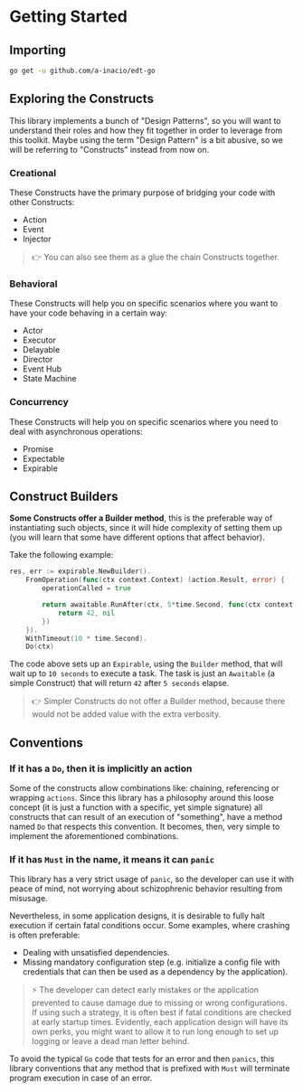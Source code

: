# Getting Started

## Importing

``` bash
go get -u github.com/a-inacio/edt-go
```

## Exploring the Constructs

This library implements a bunch of "Design Patterns", so you will want to understand their roles and how they fit together in order to leverage from this toolkit.
Maybe using the term "Design Pattern" is a bit abusive, so we will be referring to "Constructs" instead from now on.

### Creational
These Constructs have the primary purpose of bridging your code with other Constructs:

 - Action
 - Event
 - Injector

> 👉 You can also see them as a glue the chain Constructs together. 

### Behavioral 

These Constructs will help you on specific scenarios where you want to have your code behaving in a certain way:

 - Actor
 - Executor
 - Delayable
 - Director
 - Event Hub
 - State Machine

### Concurrency

These Constructs will help you on specific scenarios where you need to deal with asynchronous operations:

 - Promise
 - Expectable
 - Expirable

## Construct Builders

**Some Constructs offer a Builder method**, this is the preferable way of instantiating such objects, since it will hide complexity of setting them up (you will learn that some have different options that affect behavior).

Take the following example:

``` go
res, err := expirable.NewBuilder().
    FromOperation(func(ctx context.Context) (action.Result, error) {
        operationCalled = true

        return awaitable.RunAfter(ctx, 5*time.Second, func(ctx context.Context) (action.Result, error) {
            return 42, nil
        })
    }).
    WithTimeout(10 * time.Second).
    Do(ctx)
```

The code above sets up an `Expirable`, using the `Builder` method, that will wait up to `10 seconds` to execute a task.
The task is just an `Awaitable` (a simple Construct) that will return `42` after `5 seconds` elapse. 

> 👉 Simpler Constructs do not offer a Builder method, because there would not be added value with the extra verbosity.

## Conventions

### If it has a `Do`, then it is implicitly an action

Some of the constructs allow combinations like: chaining, referencing or wrapping `actions`. Since this library has a philosophy around this loose concept (it is just a function with a specific, yet simple signature) all constructs that can result of an execution of "something", have a method named `Do` that respects this convention. It becomes, then, very simple to implement the aforementioned combinations.

### If it has `Must` in the name, it means it can `panic`

This library has a very strict usage of `panic`, so the developer can use it with peace of mind, not worrying about schizophrenic behavior resulting from misusage.

Nevertheless, in some application designs, it is desirable to fully halt execution if certain fatal conditions occur.
Some examples, where crashing is often preferable:
- Dealing with unsatisfied dependencies.
- Missing mandatory configuration step (e.g. initialize a config file with credentials that can then be used as a dependency by the application).

> ⚡️ The developer can detect early mistakes or the application prevented to cause damage due to missing or wrong configurations. If using such a strategy, it is often best if fatal conditions are checked at early startup times. Evidently, each application design will have its own perks, you might want to allow it to run long enough to set up logging or leave a dead man letter behind.

To avoid the typical `Go` code that tests for an error and then `panics`, this library conventions that any method that is prefixed with `Must` will terminate program execution in case of an error.